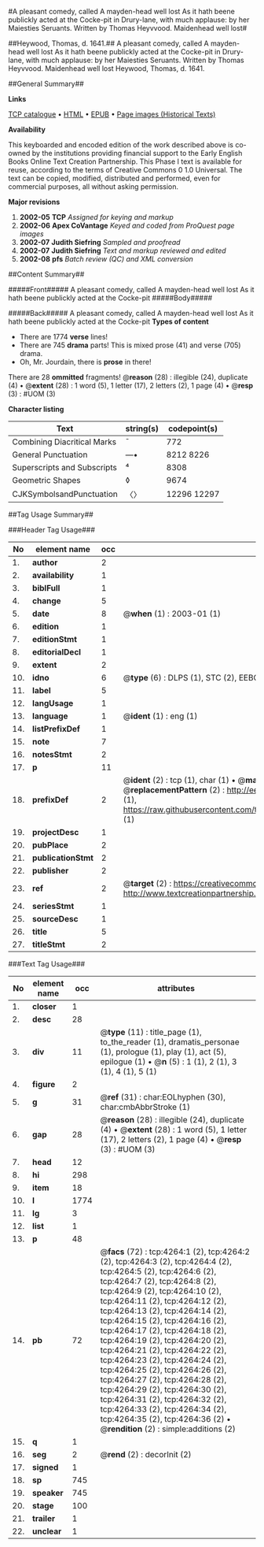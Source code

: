 #A pleasant comedy, called A mayden-head well lost As it hath beene publickly acted at the Cocke-pit in Drury-lane, with much applause: by her Maiesties Seruants. Written by Thomas Heyvvood. Maidenhead well lost#

##Heywood, Thomas, d. 1641.##
A pleasant comedy, called A mayden-head well lost As it hath beene publickly acted at the Cocke-pit in Drury-lane, with much applause: by her Maiesties Seruants. Written by Thomas Heyvvood.
Maidenhead well lost
Heywood, Thomas, d. 1641.

##General Summary##

**Links**

[TCP catalogue](http://www.ota.ox.ac.uk/tcp/)  • 
[HTML](http://tei.it.ox.ac.uk/tcp/Texts-HTML/free/A03/A03240.html)  • 
[EPUB](http://tei.it.ox.ac.uk/tcp/Texts-EPUB/free/A03/A03240.epub) • 
[Page images (Historical Texts)](https://data.historicaltexts.jisc.ac.uk/view?pubId=eebo-99839809e&pageId=eebo-99839809e-4264-1)

**Availability**

This keyboarded and encoded edition of the
	       work described above is co-owned by the institutions
	       providing financial support to the Early English Books
	       Online Text Creation Partnership. This Phase I text is
	       available for reuse, according to the terms of Creative
	       Commons 0 1.0 Universal. The text can be copied,
	       modified, distributed and performed, even for
	       commercial purposes, all without asking permission.

**Major revisions**

1. __2002-05__ __TCP__ *Assigned for keying and markup*
1. __2002-06__ __Apex CoVantage__ *Keyed and coded from ProQuest page images*
1. __2002-07__ __Judith Siefring__ *Sampled and proofread*
1. __2002-07__ __Judith Siefring__ *Text and markup reviewed and edited*
1. __2002-08__ __pfs__ *Batch review (QC) and XML conversion*

##Content Summary##

#####Front#####
A pleasant comedy, called A mayden-head well lost As it hath beene publickly acted at the Cocke-pit 
#####Body#####

#####Back#####
A pleasant comedy, called A mayden-head well lost As it hath beene publickly acted at the Cocke-pit 
**Types of content**

  * There are 1774 **verse** lines!
  * There are 745 **drama** parts! This is mixed prose (41) and verse (705) drama.
  * Oh, Mr. Jourdain, there is **prose** in there!

There are 28 **ommitted** fragments! 
 @__reason__ (28) : illegible (24), duplicate (4)  •  @__extent__ (28) : 1 word (5), 1 letter (17), 2 letters (2), 1 page (4)  •  @__resp__ (3) : #UOM (3)

**Character listing**


|Text|string(s)|codepoint(s)|
|---|---|---|
|Combining             Diacritical Marks|̄|772|
|General Punctuation|—•|8212 8226|
|Superscripts             and Subscripts|⁴|8308|
|Geometric Shapes|◊|9674|
|CJKSymbolsandPunctuation|〈〉|12296 12297|

##Tag Usage Summary##

###Header Tag Usage###

|No|element name|occ|attributes|
|---|---|---|---|
|1.|__author__|2||
|2.|__availability__|1||
|3.|__biblFull__|1||
|4.|__change__|5||
|5.|__date__|8| @__when__ (1) : 2003-01 (1)|
|6.|__edition__|1||
|7.|__editionStmt__|1||
|8.|__editorialDecl__|1||
|9.|__extent__|2||
|10.|__idno__|6| @__type__ (6) : DLPS (1), STC (2), EEBO-CITATION (1), PROQUEST (1), VID (1)|
|11.|__label__|5||
|12.|__langUsage__|1||
|13.|__language__|1| @__ident__ (1) : eng (1)|
|14.|__listPrefixDef__|1||
|15.|__note__|7||
|16.|__notesStmt__|2||
|17.|__p__|11||
|18.|__prefixDef__|2| @__ident__ (2) : tcp (1), char (1)  •  @__matchPattern__ (2) : ([0-9\-]+):([0-9IVX]+) (1), (.+) (1)  •  @__replacementPattern__ (2) : http://eebo.chadwyck.com/downloadtiff?vid=$1&page=$2 (1), https://raw.githubusercontent.com/textcreationpartnership/Texts/master/tcpchars.xml#$1 (1)|
|19.|__projectDesc__|1||
|20.|__pubPlace__|2||
|21.|__publicationStmt__|2||
|22.|__publisher__|2||
|23.|__ref__|2| @__target__ (2) : https://creativecommons.org/publicdomain/zero/1.0/ (1), http://www.textcreationpartnership.org/docs/. (1)|
|24.|__seriesStmt__|1||
|25.|__sourceDesc__|1||
|26.|__title__|5||
|27.|__titleStmt__|2||


###Text Tag Usage###

|No|element name|occ|attributes|
|---|---|---|---|
|1.|__closer__|1||
|2.|__desc__|28||
|3.|__div__|11| @__type__ (11) : title_page (1), to_the_reader (1), dramatis_personae (1), prologue (1), play (1), act (5), epilogue (1)  •  @__n__ (5) : 1 (1), 2 (1), 3 (1), 4 (1), 5 (1)|
|4.|__figure__|2||
|5.|__g__|31| @__ref__ (31) : char:EOLhyphen (30), char:cmbAbbrStroke (1)|
|6.|__gap__|28| @__reason__ (28) : illegible (24), duplicate (4)  •  @__extent__ (28) : 1 word (5), 1 letter (17), 2 letters (2), 1 page (4)  •  @__resp__ (3) : #UOM (3)|
|7.|__head__|12||
|8.|__hi__|298||
|9.|__item__|18||
|10.|__l__|1774||
|11.|__lg__|3||
|12.|__list__|1||
|13.|__p__|48||
|14.|__pb__|72| @__facs__ (72) : tcp:4264:1 (2), tcp:4264:2 (2), tcp:4264:3 (2), tcp:4264:4 (2), tcp:4264:5 (2), tcp:4264:6 (2), tcp:4264:7 (2), tcp:4264:8 (2), tcp:4264:9 (2), tcp:4264:10 (2), tcp:4264:11 (2), tcp:4264:12 (2), tcp:4264:13 (2), tcp:4264:14 (2), tcp:4264:15 (2), tcp:4264:16 (2), tcp:4264:17 (2), tcp:4264:18 (2), tcp:4264:19 (2), tcp:4264:20 (2), tcp:4264:21 (2), tcp:4264:22 (2), tcp:4264:23 (2), tcp:4264:24 (2), tcp:4264:25 (2), tcp:4264:26 (2), tcp:4264:27 (2), tcp:4264:28 (2), tcp:4264:29 (2), tcp:4264:30 (2), tcp:4264:31 (2), tcp:4264:32 (2), tcp:4264:33 (2), tcp:4264:34 (2), tcp:4264:35 (2), tcp:4264:36 (2)  •  @__rendition__ (2) : simple:additions (2)|
|15.|__q__|1||
|16.|__seg__|2| @__rend__ (2) : decorInit (2)|
|17.|__signed__|1||
|18.|__sp__|745||
|19.|__speaker__|745||
|20.|__stage__|100||
|21.|__trailer__|1||
|22.|__unclear__|1||

